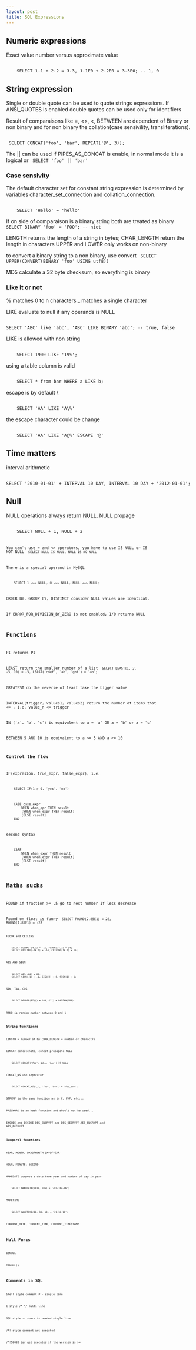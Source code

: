 ```yaml
---
layout: post
title: SQL Expressions
---
```



## Numeric expressions ##

Exact value number versus approximate value

<code>
	SELECT 1.1 + 2.2 = 3.3, 1.1E0 + 2.2E0 = 3.3E0; -- 1, 0
</code>

## String expression ##

Single or double quote can be used to quote strings expressions. If ANSI_QUOTES is enabled double quotes can be used only for identifiers

Result of comparaisons like =, <>, <, BETWEEN are dependent of Binary or non binary and for non binary the collation(case sensivility, transliterations).

<code>
 SELECT CONCAT('foo', 'bar', REPEAT('@', 3));
</code>

The || can be used if PIPES_AS_CONCAT is enable, in normal mode it is a logical or
<code>
	SELECT 'foo' || 'bar'
</code>

### Case sensivity ###

The default character set for constant string expression is determined by variables character_set_connection and collation_connection. 

<code>
	SELECT 'Hello' = 'hello'
</code>

If on side of comparaison is a binary string both are treated as binary
<code>
	SELECT BINARY 'foo' = 'FOO'; -- niet
</code>

LENGTH returns the length of a string in bytes; 
CHAR_LENGTH return the length in characters
UPPER and LOWER only works on non-binary

to convert a binary string to a non binary, use convert
<code>
	SELECT UPPER(CONVERT(BINARY 'foo' USING utf8))
</code>

MD5 calculate a 32 byte checksum, so everything is binary

### Like it or not ### 

% matches 0 to n characters
_ matches a single character

LIKE evaluate to null if any operands is NULL

<code>
SELECT 'ABC' like 'abc', 'ABC' LIKE BINARY 'abc'; -- true, false
</code>

LIKE is allowed with non string

<code>
	SELECT 1900 LIKE '19%';
</code>

using a table column is valid

<code>
	SELECT * from bar WHERE a LIKE b;
</code>

escape is by default \

<code> 
	SELECT 'AA' LIKE 'A\%'
</code>

the escape character could be change

<code>
	SELECT 'AA' LIKE 'A@%' ESCAPE '@'
</code>

## Time matters ##

interval arithmetic

<code>
SELECT '2010-01-01' + INTERVAL 10 DAY, INTERVAL 10 DAY + '2012-01-01';
</code>

## Null ##

NULL operations always return NULL, NULL propage

<code>
	SELECT NULL + 1, NULL + 2
<code>

You can't use = and <> operators, you have to use IS NULL or IS NOT NULL
<code>
	SELECT NULL IS NULL, NULL IS NO NULL
</code>

There is a special operand in MySQL

<code>
	SELECT 1 <=> NULL, 0 <=> NULL, NULL <=> NULL;
</code>

ORDER BY, GROUP BY, DISTINCT consider NULL values are identical. 

If ERROR_FOR_DIVISION_BY_ZERO is not enabled, 1/0 returns NULL

## Functions ##

PI returns PI

LEAST return the smaller number of a list
<code>
	SELECT LEAST(1, 2, -5, 10) = -5, LEAST('cdef', 'ab', 'ghi') = 'ab';
</code>

GREATEST do the reverse of least take the bigger value

INTERVAL(trigger, values1, values2) return the number of items that <= , i.e. value_n <= trigger

IN ('a', 'b', 'c') is equivalent to a = 'a' OR a = 'b' or a = 'c'

BETWEEN 5 AND 10 is equivalent to a >= 5 AND a <= 10

### Control the flow ###

IF(expresion, true_expr, false_expr), i.e.

<code>
	SELECT IF(1 > 0, 'yes', 'no')
</code>

<code>
	CASE case_expr
		WHEN when_epr THEN result
		[WHEN when_expr THEN result]
		[ELSE result]
	END
</code>

second syntax

<code>
	CASE 
		WHEN when_expr THEN result
		[WHEN when_expr THEN result]
		[ELSE result]
	END
</code>

## Maths sucks ##

ROUND if fraction >= .5 go to next number if less decrease

Round on float is funny
<code>
	SELECT ROUND(2.85E1) = 28, ROUND(2.85E1) = -28
<code>

FLOOR and CEILING

<code>
	SELECT FLOOR(-14.7) = -15, FLOOR(14.7) = 14;
	SELECT CEILING(-14.7) = -14, CEILING(14.7) = 15;
</code>

ABS AND SIGN

<code>
	SELECT ABS(-66) = 66;
	SELECT SIGN(-1) = -1, SIGN(0) = 0, SIGN(1) = 1;
</code>

SIN, TAN, COS

<code>
	SELECT DEGREE(PI()) = 180, PI() = RADIAN(180)
</code>

RAND is random number between 0 and 1

### String functionns ###

LENGTH = number of by
CHAR_LENGTH = number of charactrs

CONCAT concatenate, concat propagate NULL

<code>
	SELECT CONCAT('foo', NULL, 'bar') IS NULL
</code>

CONCAT_WS use separator

<code>
	SELECT CONCAT_WS(',', 'foo', 'bar') = 'foo,bar';
</code>

STRCMP is the same function as in C, PHP, etc... 

PASSWORD is an hash function and should not be used... 

ENCODE and DECODE
DES_ENCRYPT and DES_DECRYPT
AES_ENCRYPT and AES_DECRYPT

### Temporal functions ###

YEAR, MONTH, DAYOFMONTH
DAYOFYEAR

HOUR, MINUTE, SECOND

MAKEDATE compose a date from year and number of day in year

<code>
	SELECT MAKEDATE(2012, 106) = '2012-04-16';
</code>

MAKETIME

<code>
	SELECT MAKETIME(21, 30, 10) = '21:30:10';
</code>

CURRENT_DATE, CURRENT_TIME, CURRENT_TIMESTAMP

## Null Funcs ##

ISNULL

IFNULL()

## Comments in SQL ##

Shell style comment # - single line 

C style /* */ multi line

SQL style -- space is needed single line

/*! style comment get executed

/*!50002 bar  get executed if the version is >= 

